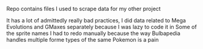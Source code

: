 Repo contains files I used to scrape data for my other project

It has a lot of admittedly really bad practices, I did data related to Mega Evolutions and GMaxes separately because I was lazy to code it in
Some of the sprite names I had to redo manually because the way Bulbapedia handles multiple forme types of the same Pokemon is a pain
